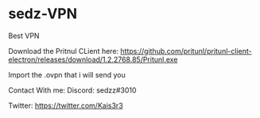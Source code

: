 # sedz-VPN
Best VPN

Download the Pritnul CLient here:
https://github.com/pritunl/pritunl-client-electron/releases/download/1.2.2768.85/Pritunl.exe

Import the .ovpn that i will send you

Contact With me:
Discord: sedzz#3010

Twitter: https://twitter.com/Kais3r3

